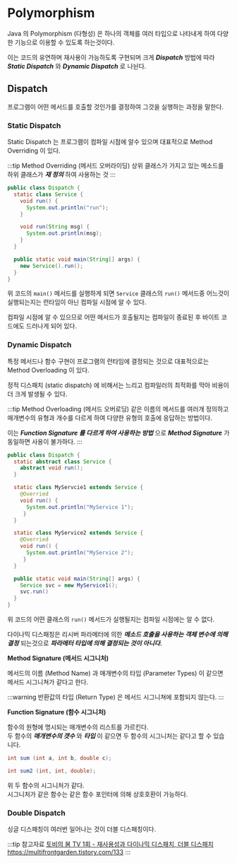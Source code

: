 # Polymorphism

Java 의 Polymorphism (다형성) 은 하나의 객체를 여러 타입으로 나타내게 하여 다양한 기능으로 이용할 수 있도록 하는것이다.

이는 코드의 유연하며 재사용이 가능하도록 구현되며 크게 _**Dispatch**_ 방법에 따라 _**Static Dispatch**_ 와 _**Dynamic Dispatch**_ 로 나뉜다.

## Dispatch

프로그램이 어떤 메서드를 호출할 것인가를 결정하여 그것을 실행하는 과정을 말한다.

### Static Dispatch

Static Dispatch 는 프로그램이 컴파일 시점에 알수 있으며 대표적으로 Method Overriding 이 있다.

:::tip Method Overriding (메서드 오버라이딩)
상위 클래스가 가지고 있는 메소드를 하위 클래스가 _**재 정의**_ 하여 사용하는 것
:::

```java {4,13}
public class Dispatch {
  static class Service {
    void run() {
      System.out.println("run");
    }

    void run(String msg) {
      System.out.println(msg);
    }
  }

  public static void main(String[] args) {
    new Service().run();
  }
}
```

위 코드의 `main()` 메서드를 실행하게 되면 `Service` 클래스의 `run()` 메서드중 어느것이 실행되는지는 런타임이 아닌 컴파일 시점에 알 수 있다.

컴파일 시점에 알 수 있으므로 어떤 메서드가 호출될지는 컴파일이 종료된 후 바이트 코드에도 드러나게 되어 있다.

### Dynamic Dispatch

특정 메서드나 함수 구현이 프로그램의 런타임에 결정되는 것으로 대표적으로는 Method Overloading 이 있다.

정적 디스패치 (static dispatch) 에 비해서는 느리고 컴파일러의 최적화를 막아 비용이 더 크게 발생될 수 있다.

:::tip Method Overloading (메서드 오버로딩)
같은 이름의 메서드를 여러개 정의하고 매개변수의 유형과 개수를 다르게 하여 다양한 유형의 호출에 응답하는 방법이다.

이는 _**Function Signature 를 다르게 하여 사용하는 방법**_ 으로 _**Method Signature**_ 가 동일하면 사용이 불가하다.
:::

```java
public class Dispatch {
  static abstract class Service {
    abstract void run();
  }

  static class MyServcie1 extends Service {
    @Overried
    void run() {
      System.out.println("MyService 1");
     }
  }

  static class MyService2 extends Service {
    @Overried
    void run() {
      System.out.println("MyService 2");
     }
  }

  public static void main(String[] args) {
    Service svc = new MyService1();
    svc.run()
  }
}
```

위 코드의 어떤 클래스의 `run()` 메서드가 실행될지는 컴파일 시점에는 알 수 없다.

다이나믹 디스패칭은 리시버 파라메터에 의한 _**메소드 호출을 사용하는 객체 변수에 의해 결정**_ 되는것으로 _**파라메터 타입에 의해 결정되는 것이 아니다.**_

**Method Signature (메서드 시그니처)**

메서드의 이름 (Method Name) 과 매개변수의 타입 (Parameter Types) 이 같으면 메서드 시그니쳐가 같다고 한다.

:::warning
반환값의 타입 (Return Type) 은 메서드 시그니쳐에 포함되지 않는다.
:::

**Function Signature (함수 시그니처)**

함수의 원형에 명시되는 매개변수의 리스트를 가르킨다.  
두 함수의 _**매개변수의 갯수**_ 와 _**타입**_ 이 같으면 두 함수의 시그니처는 같다고 할 수 있습니다.

```java
int sum (int a, int b, double c);

int sum2 (int, int, double);
```

위 두 함수의 시그니처가 같다.  
시그니처가 같은 함수는 같은 함수 포인터에 의해 상호호환이 가능하다.

### Double Dispatch

싱글 디스패칭이 여러번 일어나는 것이 더블 디스패칭이다.

:::tip 참고자료
[토비의 봄 TV 1회 - 재사용성과 다이나믹 디스패치, 더블 디스패치](https://www.youtube.com/watch?v=s-tXAHub6vg)  
<https://multifrontgarden.tistory.com/133>
:::
